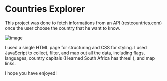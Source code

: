 # Countries Explorer

This project was done to fetch informations from an API (restcountries.com) once the user choose the country that he want to know.


![image](https://user-images.githubusercontent.com/86061018/185975531-e4d42940-2e59-4269-80b5-01704c26a525.png)

I used a single HTML page for structuring and CSS for styling. 
I used JavaScript to collect, filter, and map out all the data, including flags, languages, country capitals (I learned South Africa has three! ), and map links.

I hope you have enjoyed!
